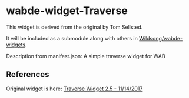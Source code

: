 # wabde-widget-Traverse

This widget is derived from the original by Tom Sellsted.

It will be included as a submodule along with others in 
[Wildsong/wabde-widgets](https://github.com/Wildsong/wabde-widgets).

Description from manifest.json:
A simple traverse widget for WAB

## References

Original widget is here:
[Traverse Widget 2.5 - 11/14/2017](https://community.esri.com/t5/web-appbuilder-custom-widgets/traverse-widget-2-5-11-14-2017/ta-p/905069)

